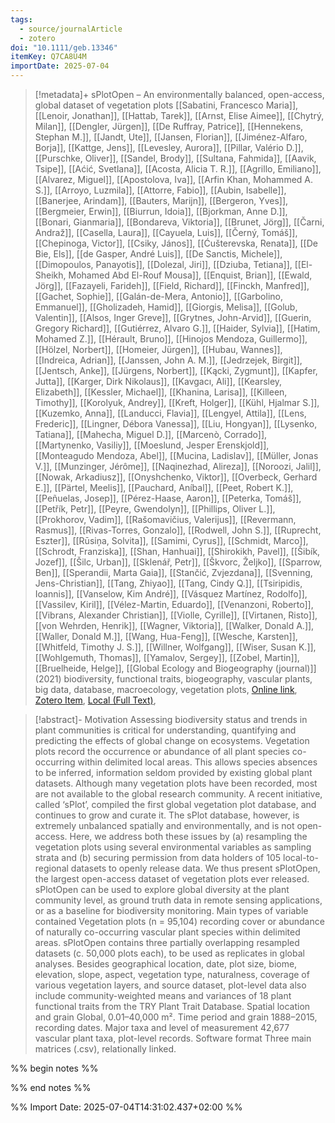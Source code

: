 ```yaml
---
tags:
  - source/journalArticle
  - zotero
doi: "10.1111/geb.13346"
itemKey: Q7CA8U4M
importDate: 2025-07-04
---
```

>[!metadata]+
> sPlotOpen – An environmentally balanced, open-access, global dataset of vegetation plots
> [[Sabatini, Francesco Maria]], [[Lenoir, Jonathan]], [[Hattab, Tarek]], [[Arnst, Elise Aimee]], [[Chytrý, Milan]], [[Dengler, Jürgen]], [[De Ruffray, Patrice]], [[Hennekens, Stephan M.]], [[Jandt, Ute]], [[Jansen, Florian]], [[Jiménez-Alfaro, Borja]], [[Kattge, Jens]], [[Levesley, Aurora]], [[Pillar, Valério D.]], [[Purschke, Oliver]], [[Sandel, Brody]], [[Sultana, Fahmida]], [[Aavik, Tsipe]], [[Aćić, Svetlana]], [[Acosta, Alicia T. R.]], [[Agrillo, Emiliano]], [[Alvarez, Miguel]], [[Apostolova, Iva]], [[Arfin Khan, Mohammed A. S.]], [[Arroyo, Luzmila]], [[Attorre, Fabio]], [[Aubin, Isabelle]], [[Banerjee, Arindam]], [[Bauters, Marijn]], [[Bergeron, Yves]], [[Bergmeier, Erwin]], [[Biurrun, Idoia]], [[Bjorkman, Anne D.]], [[Bonari, Gianmaria]], [[Bondareva, Viktoria]], [[Brunet, Jörg]], [[Čarni, Andraž]], [[Casella, Laura]], [[Cayuela, Luis]], [[Černý, Tomáš]], [[Chepinoga, Victor]], [[Csiky, János]], [[Ćušterevska, Renata]], [[De Bie, Els]], [[de Gasper, André Luis]], [[De Sanctis, Michele]], [[Dimopoulos, Panayotis]], [[Dolezal, Jiri]], [[Dziuba, Tetiana]], [[El-Sheikh, Mohamed Abd El-Rouf Mousa]], [[Enquist, Brian]], [[Ewald, Jörg]], [[Fazayeli, Farideh]], [[Field, Richard]], [[Finckh, Manfred]], [[Gachet, Sophie]], [[Galán-de-Mera, Antonio]], [[Garbolino, Emmanuel]], [[Gholizadeh, Hamid]], [[Giorgis, Melisa]], [[Golub, Valentin]], [[Alsos, Inger Greve]], [[Grytnes, John-Arvid]], [[Guerin, Gregory Richard]], [[Gutiérrez, Alvaro G.]], [[Haider, Sylvia]], [[Hatim, Mohamed Z.]], [[Hérault, Bruno]], [[Hinojos Mendoza, Guillermo]], [[Hölzel, Norbert]], [[Homeier, Jürgen]], [[Hubau, Wannes]], [[Indreica, Adrian]], [[Janssen, John A. M.]], [[Jedrzejek, Birgit]], [[Jentsch, Anke]], [[Jürgens, Norbert]], [[Kącki, Zygmunt]], [[Kapfer, Jutta]], [[Karger, Dirk Nikolaus]], [[Kavgacı, Ali]], [[Kearsley, Elizabeth]], [[Kessler, Michael]], [[Khanina, Larisa]], [[Killeen, Timothy]], [[Korolyuk, Andrey]], [[Kreft, Holger]], [[Kühl, Hjalmar S.]], [[Kuzemko, Anna]], [[Landucci, Flavia]], [[Lengyel, Attila]], [[Lens, Frederic]], [[Lingner, Débora Vanessa]], [[Liu, Hongyan]], [[Lysenko, Tatiana]], [[Mahecha, Miguel D.]], [[Marcenò, Corrado]], [[Martynenko, Vasiliy]], [[Moeslund, Jesper Erenskjold]], [[Monteagudo Mendoza, Abel]], [[Mucina, Ladislav]], [[Müller, Jonas V.]], [[Munzinger, Jérôme]], [[Naqinezhad, Alireza]], [[Noroozi, Jalil]], [[Nowak, Arkadiusz]], [[Onyshchenko, Viktor]], [[Overbeck, Gerhard E.]], [[Pärtel, Meelis]], [[Pauchard, Aníbal]], [[Peet, Robert K.]], [[Peñuelas, Josep]], [[Pérez-Haase, Aaron]], [[Peterka, Tomáš]], [[Petřík, Petr]], [[Peyre, Gwendolyn]], [[Phillips, Oliver L.]], [[Prokhorov, Vadim]], [[Rašomavičius, Valerijus]], [[Revermann, Rasmus]], [[Rivas-Torres, Gonzalo]], [[Rodwell, John S.]], [[Ruprecht, Eszter]], [[Rūsiņa, Solvita]], [[Samimi, Cyrus]], [[Schmidt, Marco]], [[Schrodt, Franziska]], [[Shan, Hanhuai]], [[Shirokikh, Pavel]], [[Šibík, Jozef]], [[Šilc, Urban]], [[Sklenář, Petr]], [[Škvorc, Željko]], [[Sparrow, Ben]], [[Sperandii, Marta Gaia]], [[Stančić, Zvjezdana]], [[Svenning, Jens-Christian]], [[Tang, Zhiyao]], [[Tang, Cindy Q.]], [[Tsiripidis, Ioannis]], [[Vanselow, Kim André]], [[Vásquez Martínez, Rodolfo]], [[Vassilev, Kiril]], [[Vélez-Martin, Eduardo]], [[Venanzoni, Roberto]], [[Vibrans, Alexander Christian]], [[Violle, Cyrille]], [[Virtanen, Risto]], [[von Wehrden, Henrik]], [[Wagner, Viktoria]], [[Walker, Donald A.]], [[Waller, Donald M.]], [[Wang, Hua-Feng]], [[Wesche, Karsten]], [[Whitfeld, Timothy J. S.]], [[Willner, Wolfgang]], [[Wiser, Susan K.]], [[Wohlgemuth, Thomas]], [[Yamalov, Sergey]], [[Zobel, Martin]], [[Bruelheide, Helge]], 
> [[Global Ecology and Biogeography (journal)]] (2021)
> biodiversity, functional traits, biogeography, vascular plants, big data, database, macroecology, vegetation plots, 
> [Online link](https://onlinelibrary.wiley.com/doi/abs/10.1111/geb.13346), [Zotero Item](zotero://select/library/items/Q7CA8U4M), [Local (Full Text)](file://C:/Users/aburg/Documents/references/zotero/storage/GBSM3W5H/Sabatini2021_sPlotOpenenvironmentally.pdf), 

>[!abstract]-
>Motivation Assessing biodiversity status and trends in plant communities is critical for understanding, quantifying and predicting the effects of global change on ecosystems. Vegetation plots record the occurrence or abundance of all plant species co-occurring within delimited local areas. This allows species absences to be inferred, information seldom provided by existing global plant datasets. Although many vegetation plots have been recorded, most are not available to the global research community. A recent initiative, called ‘sPlot’, compiled the first global vegetation plot database, and continues to grow and curate it. The sPlot database, however, is extremely unbalanced spatially and environmentally, and is not open-access. Here, we address both these issues by (a) resampling the vegetation plots using several environmental variables as sampling strata and (b) securing permission from data holders of 105 local-to-regional datasets to openly release data. We thus present sPlotOpen, the largest open-access dataset of vegetation plots ever released. sPlotOpen can be used to explore global diversity at the plant community level, as ground truth data in remote sensing applications, or as a baseline for biodiversity monitoring. Main types of variable contained Vegetation plots (n = 95,104) recording cover or abundance of naturally co-occurring vascular plant species within delimited areas. sPlotOpen contains three partially overlapping resampled datasets (c. 50,000 plots each), to be used as replicates in global analyses. Besides geographical location, date, plot size, biome, elevation, slope, aspect, vegetation type, naturalness, coverage of various vegetation layers, and source dataset, plot-level data also include community-weighted means and variances of 18 plant functional traits from the TRY Plant Trait Database. Spatial location and grain Global, 0.01–40,000 m². Time period and grain 1888–2015, recording dates. Major taxa and level of measurement 42,677 vascular plant taxa, plot-level records. Software format Three main matrices (.csv), relationally linked.

%% begin notes %%

%% end notes %%

%% Import Date: 2025-07-04T14:31:02.437+02:00 %%
